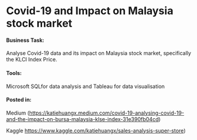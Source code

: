 # Covid-19 and Impact on Malaysia stock market

#### Business Task:
Analyse Covid-19 data and its impact on Malaysia stock market, specifically the KLCI Index Price.

#### Tools:
Microsoft SQLfor data analysis and Tableau for data visualisation

#### Posted in:

Medium (https://katiehuangx.medium.com/covid-19-analysing-covid-19-and-the-impact-on-bursa-malaysia-klse-index-31e390fb04cd)

Kaggle https://www.kaggle.com/katiehuangx/sales-analysis-super-store)
